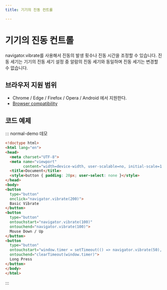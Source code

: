 ```yaml
---
title: 기기의 진동 컨트롤

---
```

# 기기의 진동 컨트롤
navigator.vibrate를 사용해서 진동의 발생 횟수나 진동 시간을 조정할 수 있습니다. 진동 세기는 기기의 진동 세기 설정 중 알람의 진동 세기와 동일하며 진동 세기는 변경할 수 없습니다.

## 브라우저 지원 범위
- Chrome / Edge / Firefox / Opera / Android 에서 지원한다. 
- [Browser compatibility](https://developer.mozilla.org/en-US/docs/Web/API/Navigator/vibrate#browser_compatibility)

## 코드 예제
::: normal-demo 데모

```html
<!doctype html>
<html lang="en">
<head>
  <meta charset="UTF-8">
  <meta name="viewport"
        content="width=device-width, user-scalable=no, initial-scale=1.0, maximum-scale=1.0, minimum-scale=1.0">
  <title>Document</title>
  <style>button { padding: 20px; user-select: none }</style>
</head>
<body>
<button
  type="button"
  onclick="navigator.vibrate(200)">
  Basic Vibrate
</button>
<button
  type="button"
  ontouchstart="navigator.vibrate(100)"
  ontouchend="navigator.vibrate(100)">
  Mouse Down / Up
</button>
<button
  type="button"
  ontouchstart="window.timer = setTimeout(() => navigator.vibrate(50), 500)"
  ontouchend="clearTimeout(window.timer)">
  Long Press
</button>
</body>
</html>
```

:::